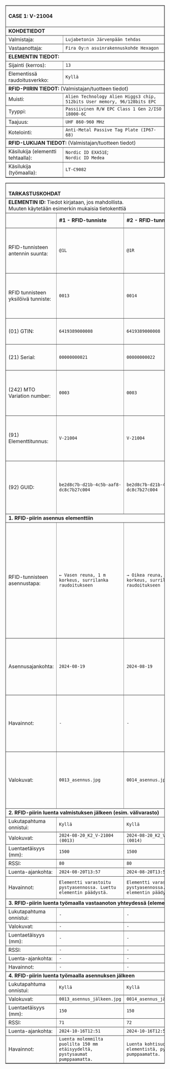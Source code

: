 <table border="1" cellspacing="0" cellpadding="0">
<tbody>
<tr><td colspan="2"><br><strong>CASE 1: V-21004</strong><br><br></td></tr>
<tr><td colspan="2"><strong>KOHDETIEDOT</strong></td></tr>
<tr>
  <td>Valmistaja:</td>
  <td><code>Lujabetonin Järvenpään tehdas</code></td>
</tr>
<tr>
  <td>Vastaanottaja:</td>
  <td><code>Fira Oy:n asuinrakennuskohde Hexagon</code></td>
</tr>
<tr><td colspan="2"><strong>ELEMENTIN TIEDOT:</strong><br></td></tr>
<tr>
  <td>Sijainti (kerros):</td>
  <td><code>13</code></td>
</tr>
<tr>
  <td>Elementissä raudoitusverkko:</td>
  <td><code>Kyllä</code></td>
</tr>
<tr><td colspan="2"><strong>RFID-PIIRIN TIEDOT:</strong> (Valmistajan/tuotteen tiedot)</td></tr>
<tr>
  <td>Muisti:</td>
  <td><code>Alien Technology Alien Higgs3 chip, 512bits User memory, 96/128bits EPC</code></td>
</tr>
<tr>
  <td>Tyyppi:</td>
  <td><code>Passiivinen R/W EPC Class 1 Gen 2/ISO 18000-6C</code></td>
</tr>
<tr>
  <td>Taajuus:</td>
  <td><code>UHF 860-960 MHz</code></td>
</tr>
<tr>
  <td>Kotelointi:</td>
  <td><code>Anti-Metal Passive Tag Plate (IP67-68)</code></td>
</tr>
<tr><td colspan="2"><strong>RFID-LUKIJAN TIEDOT:</strong> (Valmistajan/tuotteen tiedot)</td></tr>
<tr>
  <td>Käsilukija (elementti tehtaalla):</td>
  <td><code>Nordic ID EXA51E</code>;<br><code>Nordic ID Medea</code></td>
</tr>
<tr>
  <td>Käsilukija (työmaalla):</td>
  <td><code>LT-C9082</code></td>
</tr>
</tbody>
</table>
<table border="1" cellspacing="0" cellpadding="0">
  <tbody>
    <tr><td colspan="5"><br><strong>TARKASTUSKOHDAT</strong><br></td></tr>
    <tr><td colspan="5"><strong>ELEMENTIN ID:</strong> Tiedot kirjataan, jos mahdollista. <br>Muuten käytetään esimerkin mukaisia tietokenttiä</td></tr>
    <tr>
      <td></td>
      <td><strong>#1 - RFID-tunniste</strong></td>
      <td><strong>#2 - RFID-tunniste</strong></td>
      <td><strong>#3 - RFID-tunniste</strong></td>
      <td><strong>Valokuva</strong></td>
    </tr>
    <tr>
      <td>RFID-tunnisteen antennin suunta:</td>
      <td><code>@1L</code></td>
      <td><code>@1R</code></td>
      <td><code>@2</code></td>
      <td rowspan="7">
        <img width="959" height="875" alt="RFID tunnisteiden asennuspaikat" src="https://github.com/user-attachments/assets/abfc967c-aaa0-4fe6-80e5-6308a8fc6eba" /><br>
        Kuva. RFID tunnisteiden asennuspaikat
      </td>
    </tr>
    <tr>
      <td>RFID tunnisteen yksilöivä tunniste:</td>
      <td><code>0013</code></td>
      <td><code>0014</code></td>
      <td><code>0015</code></td>
    </tr>
    <tr>
      <td>(01) GTIN:</td>
      <td><code>6419389000008</code></td>
      <td><code>6419389000008</code></td>
      <td><code>6419389000008</code></td>
    </tr>
    <tr>
      <td>(21) Serial:</td>
      <td><code>00000000021</code></td>
      <td><code>00000000022</code></td>
      <td><code>00000000023</code></td>
    </tr>
    <tr>
      <td>(242) MTO Variation number:</td>
      <td><code>0003</code></td>
      <td><code>0003</code></td>
      <td><code>0003</code></td>
    </tr>
    <tr>
      <td>(91) Elementtitunnus:</td>
      <td><code>V-21004</code></td>
      <td><code>V-21004</code></td>
      <td><code>V-21004</code></td>
    </tr>
    <tr>
      <td>(92) GUID:</td>
      <td><code>be2d8c7b-d21b-4c5b-aaf8-dc8c7b27c004</code></td>
      <td><code>be2d8c7b-d21b-4c5b-aaf8-dc8c7b27c004</code></td>
      <td><code>be2d8c7b-d21b-4c5b-aaf8-dc8c7b27c004</code></td>
    </tr>
    <tr><td colspan="5"><strong>1. RFID-piirin asennus elementtiin</strong></td></tr>
    <tr>
      <td>RFID-tunnisteen asennustapa:</td>
      <td><code>← Vasen reuna, 1 m korkeus, surrilanka raudoitukseen</code></td>
      <td><code>→ Oikea reuna, 1 m korkeus, surrilanka raudoitukseen</code></td>
      <td><code>↑ Yläpinta, orientaatio pituussuunnassa</code></td>
      <td rowspan="4">
        <img width="959" height="875" alt="2024-08-19_K1_V-21004 (0013)" src="https://github.com/user-attachments/assets/e4607f4e-e9c3-4b15-b276-8d59ef52c088"/><br> Kuva. 2024-08-19_K1_V-21004 (0013)    
      </td>
    </tr>
    <tr>
      <td>Asennusajankohta:</td>
      <td><code>2024-08-19</code></td>
      <td><code>2024-08-19</code></td>
      <td><code>2024-08-19</code></td>
    </tr>
    <tr>
      <td>Havainnot:</td>
      <td><code>-</code></td>
      <td><code>-</code></td>
      <td><code>-</code></td>
    </tr>
    <tr>
      <td>Valokuvat:</td>
      <td><code>0013_asennus.jpg</code></td>
      <td><code>0014_asennus.jpg</code></td>
      <td><code>0015_asennus.jpg</code></td>
    </tr>
    <tr><td colspan="5"><strong>2. RFID-piirin luenta valmistuksen jälkeen (esim. välivarasto)</strong></td></tr>
    <tr>
      <td>Lukutapahtuma onnistui:</td>
      <td><code>Kyllä</code></td>
      <td><code>Kyllä</code></td>
      <td><code>Ei</code></td>
      <td rowspan="6"><code>2024-08-20_K2_V-21004 (0013, 0014)</code></td>
    </tr>
    <tr>
      <td>Valokuvat:</td>
      <td><code>2024-08-20_K2_V-21004 (0013)</code></td>
      <td><code>2024-08-20_K2_V-21004 (0014)</code></td>
      <td><code>-</code></td>
    </tr>
    <tr>
      <td>Luentaetäisyys (mm):</td>
      <td><code>1500</code></td>
      <td><code>1500</code></td>
      <td><code>-</code></td>
    </tr>
    <tr>
      <td>RSSI:</td>
      <td><code>80</code></td>
      <td><code>80</code></td>
      <td><code>-</code></td>
    </tr>
    <tr>
      <td>Luenta-ajankohta:</td>
      <td><code>2024-08-20T13:57</code></td>
      <td><code>2024-08-20T13:57</code></td>
      <td><code>2024-08-20T13:57</code></td>
    </tr>
    <tr>
      <td>Havainnot:</td>
      <td><code>Elementti varastoitu pystyasennossa. Luettu elementin päädystä.</code></td>
      <td><code>Elementti varastoitu pystyasennossa. Luettu elementin päädystä.</code></td>
      <td><code>Luenta ei onnistunut maanpinnan tasolta.</code></td>
    </tr>
    <tr><td colspan="5"><strong>3. RFID-piirin luenta työmaalla vastaanoton yhteydessä (elementin purkupaikalla)</strong></td></tr>
    <tr>
      <td>Lukutapahtuma onnistui:</td>
      <td><code>-</code></td>
      <td><code>-</code></td>
      <td><code>-</code></td>
      <td rowspan="6"><code>-</code></td>
    </tr>
    <tr>
      <td>Valokuvat:</td>
      <td><code>-</code></td>
      <td><code>-</code></td>
      <td><code>-</code></td>
    </tr>
    <tr>
      <td>Luentaetäisyys (mm):</td>
      <td><code>-</code></td>
      <td><code>-</code></td>
      <td><code>-</code></td>
    </tr>
    <tr>
      <td>RSSI:</td>
      <td><code>-</code></td>
      <td><code>-</code></td>
      <td><code>-</code></td>
    </tr>
    <tr>
      <td>Luenta-ajankohta:</td>
      <td><code>-</code></td>
      <td><code>-</code></td>
      <td><code>-</code></td>
    </tr>
    <tr>
      <td>Havainnot:</td>
      <td><code>-</code></td>
      <td><code>-</code></td>
      <td><code>-</code></td>
    </tr>
    <tr><td colspan="5"><strong>4. RFID-piirin luenta työmaalla asennuksen jälkeen</strong></td></tr>
    <tr>
      <td>Lukutapahtuma onnistui:</td>
      <td><code>Kyllä</code></td>
      <td><code>Kyllä</code></td>
      <td><code>Ei</code></td>
      <td rowspan="6"><code>2024-10-16_K6_V-21004</code></td>
    </tr>
    <tr>
      <td>Valokuvat:</td>
      <td><code>0013_asennus_jälkeen.jpg</code></td>
      <td><code>0014_asennus_jälkeen.jpg</code></td>
      <td><code>-</code></td>
    </tr>
    <tr>
      <td>Luentaetäisyys (mm):</td>
      <td><code>150</code></td>
      <td><code>150</code></td>
      <td><code>-</code></td>
    </tr>
    <tr>
      <td>RSSI:</td>
      <td><code>71</code></td>
      <td><code>72</code></td>
      <td><code>-</code></td>
    </tr>
    <tr>
      <td>Luenta-ajankohta:</td>
      <td><code>2024-10-16T12:51</code></td>
      <td><code>2024-10-16T12:54</code></td>
      <td><code>2024-10-16T12:56</code></td>
    </tr>
    <tr>
      <td>Havainnot:</td>
      <td><code>Luenta molemmilta puolilta 150 mm etäisyydeltä, pystysaumat pumppaamatta.</code></td>
      <td><code>Luenta kohtisuoraan elementistä, pystysaumat pumppaamatta.</code></td>
      <td><code>Luenta ei onnistunut.</code></td>
    </tr>
  </tbody>
</table>
